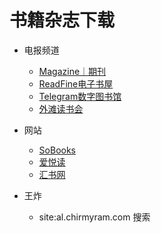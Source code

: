 # 书籍杂志下载

- 电报频道
  - [Magazine｜期刊](https://t.me/Qikan2023)
  - [ReadFine电子书屋](https://t.me/Readfine)
  - [Telegram数字图书馆](https://t.me/TG_book_data)
  - [外滩读书会](https://t.me/readingclubus)

- 网站
  - [SoBooks](https://sobooks.cc/)
  - [爱悦读](https://www.iyd.wang/)
  - [汇书网](https://www.huibooks.com/)

- 王炸
  - site:al.chirmyram.com 搜索
